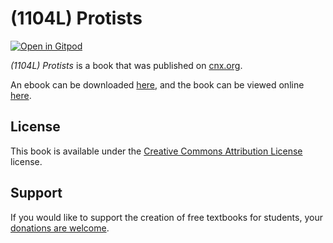 # (1104L) Protists

[![Open in Gitpod](https://gitpod.io/button/open-in-gitpod.svg)](https://gitpod.io/from-referrer/)

_(1104L) Protists_ is a book that was published on [cnx.org](https://cnx.org/).

An ebook can be downloaded [here](https://github.com/cnx-user-books/cnxbook-1104l-protists/releases/latest), and the book can be viewed online [here](https://github.com/cnx-user-books/cnxbook-1104l-protists/releases/latest).

## License
This book is available under the [Creative Commons Attribution License](./LICENSE) license.

## Support
If you would like to support the creation of free textbooks for students, your [donations are welcome](https://riceconnect.rice.edu/donation/support-openstax-banner).
